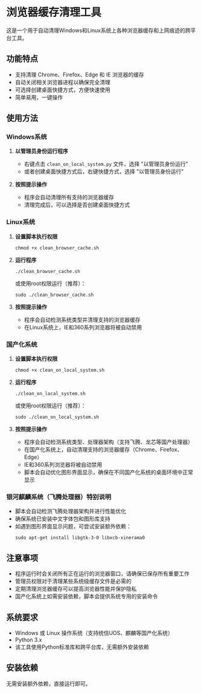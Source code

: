 # 浏览器缓存清理工具

这是一个用于自动清理Windows和Linux系统上各种浏览器缓存和上网痕迹的跨平台工具。

## 功能特点

- 支持清理 Chrome、Firefox、Edge 和 IE 浏览器的缓存
- 自动关闭相关浏览器进程以确保完全清理
- 可选择创建桌面快捷方式，方便快速使用
- 简单易用，一键操作

## 使用方法

### Windows系统

1. **以管理员身份运行程序**
   - 右键点击 `clean_on_local_system.py` 文件，选择 "以管理员身份运行"
   - 或者创建桌面快捷方式后，右键快捷方式，选择 "以管理员身份运行"

2. **按照提示操作**
   - 程序会自动清理所有支持的浏览器缓存
   - 清理完成后，可以选择是否创建桌面快捷方式

### Linux系统

1. **设置脚本执行权限**
   ```
   chmod +x clean_browser_cache.sh
   ```

2. **运行程序**
   ```
   ./clean_browser_cache.sh
   ```
   或使用root权限运行（推荐）：
   ```
   sudo ./clean_browser_cache.sh
   ```

3. **按照提示操作**
   - 程序会自动检测系统类型并清理支持的浏览器缓存
   - 在Linux系统上，IE和360系列浏览器将被自动禁用

### 国产化系统

1. **设置脚本执行权限**
   ```
   chmod +x clean_on_local_system.sh
   ```

2. **运行程序**
   ```
   ./clean_on_local_system.sh
   ```
   或使用root权限运行（推荐）：
   ```
   sudo ./clean_on_local_system.sh
   ```

3. **按照提示操作**
   - 程序会自动检测系统类型、处理器架构（支持飞腾、龙芯等国产处理器）
   - 在国产化系统上，自动清理支持的浏览器缓存（Chrome、Firefox、Edge）
   - IE和360系列浏览器将被自动禁用
   - 脚本会自动优化图形界面显示，确保在不同国产化系统的桌面环境中正常显示

### 银河麒麟系统（飞腾处理器）特别说明
- 脚本会自动检测飞腾处理器架构并进行性能优化
- 确保系统已安装中文字体包和图形库支持
- 如遇到图形界面显示问题，可尝试安装额外依赖：
  ```
  sudo apt-get install libgtk-3-0 libxcb-xinerama0
  ```

## 注意事项

- 程序运行时会关闭所有正在运行的浏览器窗口，请确保已保存所有重要工作
- 管理员权限对于清理某些系统级缓存文件是必需的
- 定期清理浏览器缓存可以提高浏览器性能并保护隐私
- 国产化系统上如需安装依赖，脚本会提供系统专用的安装命令

## 系统要求

- Windows 或 Linux 操作系统（支持统信UOS、麒麟等国产化系统）
- Python 3.x
- 该工具使用Python标准库和跨平台库，无需额外安装依赖

## 安装依赖

无需安装额外依赖，直接运行即可。

